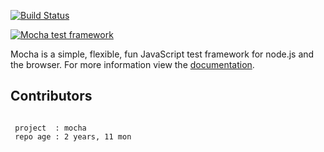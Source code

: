  [![Build Status](https://secure.travis-ci.org/visionmedia/mocha.png)](http://travis-ci.org/visionmedia/mocha)

  [![Mocha test framework](http://f.cl.ly/items/3l1k0n2A1U3M1I1L210p/Screen%20Shot%202012-02-24%20at%202.21.43%20PM.png)](http://visionmedia.github.io/mocha)

  Mocha is a simple, flexible, fun JavaScript test framework for node.js and the browser. For more information view the [documentation](http://visionmedia.github.io/mocha).

## Contributors

```

 project  : mocha
 repo age : 2 years, 11 mon